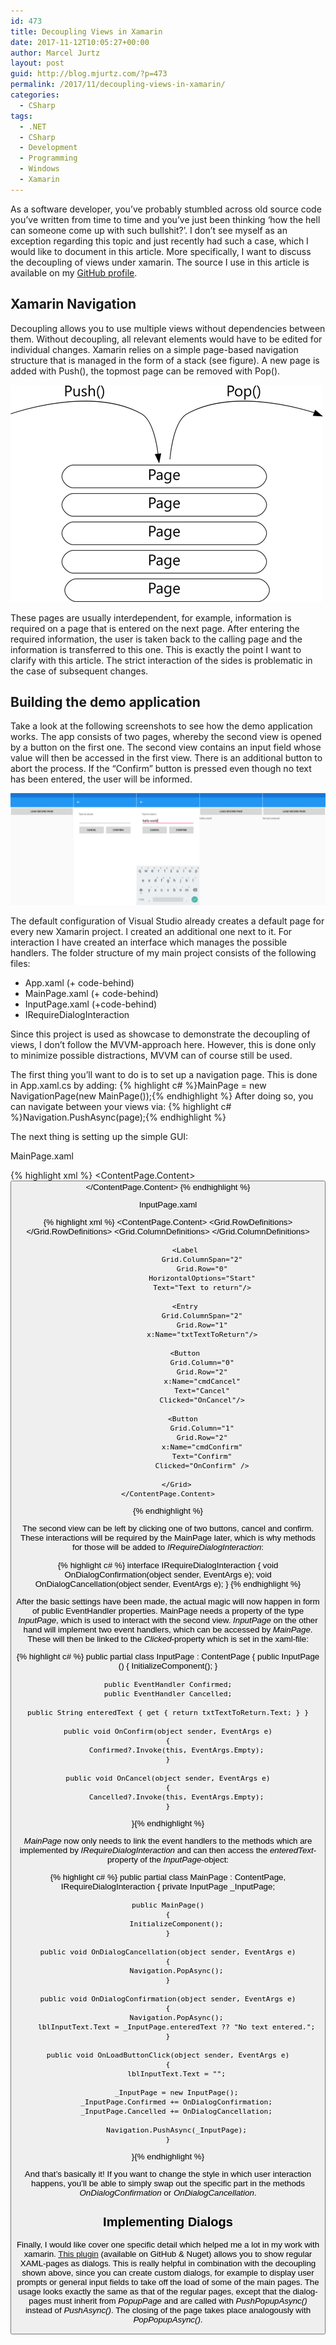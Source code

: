 ```yaml
---
id: 473
title: Decoupling Views in Xamarin
date: 2017-11-12T10:05:27+00:00
author: Marcel Jurtz
layout: post
guid: http://blog.mjurtz.com/?p=473
permalink: /2017/11/decoupling-views-in-xamarin/
categories:
  - CSharp
tags:
  - .NET
  - CSharp
  - Development
  - Programming
  - Windows
  - Xamarin
---
```

As a software developer, you&#8217;ve probably stumbled across old source code you&#8217;ve written from time to time and you&#8217;ve just been thinking &#8216;how the hell can someone come up with such bullshit?&#8217;. I don&#8217;t see myself as an exception regarding this topic and just recently had such a case, which I would like to document in this article. More specifically, I want to discuss the decoupling of views under xamarin. The source I use in this article is available on my [GitHub profile](https://github.com/MarcelJurtz/XamarinDecouplingDemo).

## Xamarin Navigation

Decoupling allows you to use multiple views without dependencies between them. Without decoupling, all relevant elements would have to be edited for individual changes. Xamarin relies on a simple page-based navigation structure that is managed in the form of a stack (see figure). A new page is added with Push(), the topmost page can be removed with Pop().

![Xamarin View Decoupling](/assets/2017/xamarin-view-decoupling.png)

These pages are usually interdependent, for example, information is required on a page that is entered on the next page. After entering the required information, the user is taken back to the calling page and the information is transferred to this one. This is exactly the point I want to clarify with this article. The strict interaction of the sides is problematic in the case of subsequent changes.

## Building the demo application

Take a look at the following screenshots to see how the demo application works. The app consists of two pages, whereby the second view is opened by a button on the first one. The second view contains an input field whose value will then be accessed in the first view. There is an additional button to abort the process. If the &#8220;Confirm&#8221; button is pressed even though no text has been entered, the user will be informed.

![Xamarin View Decoupling Demo GUI](/assets/2017/xamarin-view-decoupling-demo.png)

The default configuration of Visual Studio already creates a default page for every new Xamarin project. I created an additional one next to it. For interaction I have created an interface which manages the possible handlers. The folder structure of my main project consists of the following files:

  * App.xaml (+ code-behind)
  * MainPage.xaml (+ code-behind)
  * InputPage.xaml (+code-behind)
  * IRequireDialogInteraction

Since this project is used as showcase to demonstrate the decoupling of views, I don&#8217;t follow the MVVM-approach here. However, this is done only to minimize possible distractions, MVVM can of course still be used.

The first thing you&#8217;ll want to do is to set up a navigation page. This is done in App.xaml.cs by adding: {% highlight c# %}MainPage = new NavigationPage(new MainPage());{% endhighlight %} After doing so, you can navigate between your views via:
{% highlight c# %}Navigation.PushAsync(page);{% endhighlight %}

The next thing is setting up the simple GUI:

MainPage.xaml

{% highlight xml %}<?xml version="1.0" encoding="utf-8" ?>
<ContentPage xmlns="http://xamarin.com/schemas/2014/forms"
             xmlns:x="http://schemas.microsoft.com/winfx/2009/xaml"
             xmlns:local="clr-namespace:XamarinDecouplingDemo"
             x:Class="XamarinDecouplingDemo.MainPage">
    <ContentPage.Content>
        <StackLayout>
            <Button
                Text="Load second page"
                Clicked="OnLoadButtonClick"/>
            <Label
                x:Name="lblInputText" />
        </StackLayout>
    </ContentPage.Content>
</ContentPage>{% endhighlight %}

InputPage.xaml

{% highlight xml %}<?xml version="1.0" encoding="utf-8" ?>
<ContentPage xmlns="http://xamarin.com/schemas/2014/forms"
             xmlns:x="http://schemas.microsoft.com/winfx/2009/xaml"
             x:Class="XamarinDecouplingDemo.InputPage">
    <ContentPage.Content>
        <Grid
                Padding="30"
                BackgroundColor="White">
            <Grid.RowDefinitions>
                <RowDefinition Height="Auto" />
                <RowDefinition Height="Auto" />
                <RowDefinition Height="Auto" />
            </Grid.RowDefinitions>
            <Grid.ColumnDefinitions>
                <ColumnDefinition Width="*" />
                <ColumnDefinition Width="*" />
            </Grid.ColumnDefinitions>

            <Label
                    Grid.ColumnSpan="2"
                    Grid.Row="0"
                    HorizontalOptions="Start"
                    Text="Text to return"/>

            <Entry
                    Grid.ColumnSpan="2"
                    Grid.Row="1"
                    x:Name="txtTextToReturn"/>

            <Button
                    Grid.Column="0"
                    Grid.Row="2"
                    x:Name="cmdCancel"
                    Text="Cancel"
                    Clicked="OnCancel"/>

            <Button 
                    Grid.Column="1"
                    Grid.Row="2"
                    x:Name="cmdConfirm"
                    Text="Confirm"
                    Clicked="OnConfirm" />

        </Grid>
    </ContentPage.Content>
</ContentPage>{% endhighlight %}

The second view can be left by clicking one of two buttons, cancel and confirm. These interactions will be required by the MainPage later, which is why methods for those will be added to _IRequireDialogInteraction_:

{% highlight c# %}
interface IRequireDialogInteraction
{
    void OnDialogConfirmation(object sender, EventArgs e);
    void OnDialogCancellation(object sender, EventArgs e);
}
{% endhighlight %}

After the basic settings have been made, the actual magic will now happen in form of public EventHandler properties. MainPage needs a property of the type _InputPage_, which is used to interact with the second view. _InputPage_ on the other hand will implement two event handlers, which can be accessed by _MainPage_. These will then be linked to the _Clicked_-property which is set in the xaml-file:

{% highlight c# %}
public partial class InputPage : ContentPage
{
    public InputPage ()
    {
      InitializeComponent();
    }

    public EventHandler Confirmed;
    public EventHandler Cancelled;

    public String enteredText { get { return txtTextToReturn.Text; } }

    public void OnConfirm(object sender, EventArgs e)
    {
        Confirmed?.Invoke(this, EventArgs.Empty);
    }

    public void OnCancel(object sender, EventArgs e)
    {
        Cancelled?.Invoke(this, EventArgs.Empty);
    }
}{% endhighlight %}

_MainPage_ now only needs to link the event handlers to the methods which are implemented by _IRequireDialogInteraction_ and can then access the _enteredText_-property of the _InputPage_-object:

{% highlight c# %}
public partial class MainPage : ContentPage, IRequireDialogInteraction
{
    private InputPage _InputPage;

    public MainPage()
    {
        InitializeComponent();
    }

    public void OnDialogCancellation(object sender, EventArgs e)
    {
        Navigation.PopAsync();
    }

    public void OnDialogConfirmation(object sender, EventArgs e)
    {
        Navigation.PopAsync();
        lblInputText.Text = _InputPage.enteredText ?? "No text entered.";
    }

    public void OnLoadButtonClick(object sender, EventArgs e)
    {
        lblInputText.Text = "";

        _InputPage = new InputPage();
        _InputPage.Confirmed += OnDialogConfirmation;
        _InputPage.Cancelled += OnDialogCancellation;

        Navigation.PushAsync(_InputPage);
    }
}{% endhighlight %}

And that&#8217;s basically it! If you want to change the style in which user interaction happens, you&#8217;ll be able to simply swap out the specific part in the methods _OnDialogConfirmation_ or _OnDialogCancellation_.

## Implementing Dialogs

Finally, I would like cover one specific detail which helped me a lot in my work with xamarin. [This plugin](https://github.com/rotorgames/Rg.Plugins.Popup) (available on GitHub & Nuget) allows you to show regular XAML-pages as dialogs. This is really helpful in combination with the decoupling shown above, since you can create custom dialogs, for example to display user prompts or general input fields to take off the load of some of the main pages. The usage looks exactly the same as that of the regular pages, except that the dialog-pages must inherit from _PopupPage_ and are called with _PushPopupAsync()_ instead of _PushAsync()_. The closing of the page takes place analogously with _PopPopupAsync()_.